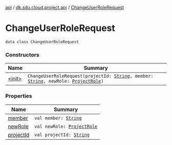 [api](../../index.md) / [dk.sdu.cloud.project.api](../index.md) / [ChangeUserRoleRequest](./index.md)

# ChangeUserRoleRequest

`data class ChangeUserRoleRequest`

### Constructors

| Name | Summary |
|---|---|
| [&lt;init&gt;](-init-.md) | `ChangeUserRoleRequest(projectId: `[`String`](https://kotlinlang.org/api/latest/jvm/stdlib/kotlin/-string/index.html)`, member: `[`String`](https://kotlinlang.org/api/latest/jvm/stdlib/kotlin/-string/index.html)`, newRole: `[`ProjectRole`](../-project-role/index.md)`)` |

### Properties

| Name | Summary |
|---|---|
| [member](member.md) | `val member: `[`String`](https://kotlinlang.org/api/latest/jvm/stdlib/kotlin/-string/index.html) |
| [newRole](new-role.md) | `val newRole: `[`ProjectRole`](../-project-role/index.md) |
| [projectId](project-id.md) | `val projectId: `[`String`](https://kotlinlang.org/api/latest/jvm/stdlib/kotlin/-string/index.html) |
